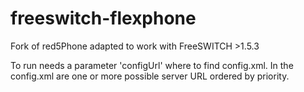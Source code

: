 freeswitch-flexphone
====================

Fork of red5Phone adapted to work with FreeSWITCH >1.5.3

To run needs a parameter 'configUrl' where to find config.xml. In the config.xml are one or more 
possible server URL ordered by priority. 
